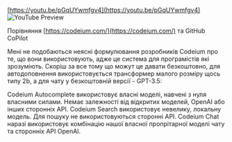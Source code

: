 <!--
date: 2025-02-02T23:23:03.981Z
-->


[https://youtu.be/pGqUYwmfgv4](https://youtu.be/pGqUYwmfgv4)
![YouTube Preview](https://img.youtube.com/vi/pGqUYwmfgv4/mqdefault.jpg)

Порівняння  [https://codeium.com/](https://codeium.com/) та GitHub CoPilot 

Мені не подобаються неясні формулювання розробників Codeium про те, що вони використовують, адже це система для програмістів які зрозуміють. Скоріш за все тому що можут це давати безкоштовно, для автодоповнення використовується трансформер малого розміру щось типу 2b, а для чату у безкоштовній версії - GPT-3.5:

Codeium Autocomplete використовує власні моделі, навчені з нуля власними силами. Немає залежності від відкритих моделей, OpenAI або інших сторонніх API. Codeium Search використовує невелику, локальну модель. Для пошуку не використовуються сторонні API. Codeium Chat наразі використовує комбінацію нашої власної пропрітарної моделі чату та сторонніх API OpenAI.